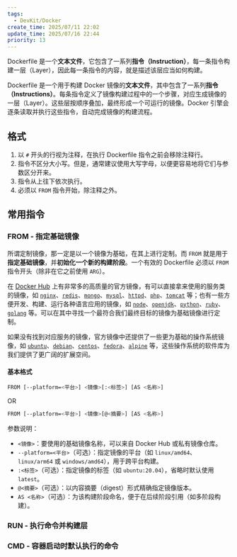 ```yaml
---
tags:
  - DevKit/Docker
create_time: 2025/07/11 22:02
update_time: 2025/07/16 22:44
priority: 13
---
```


Dockerfile 是一个**文本文件**，它包含了一系列**指令（Instruction）**，每一条指令构建一层（Layer），因此每一条指令的内容，就是描述该层应当如何构建。

Dockerfile 是一个用于构建 Docker 镜像的**文本文件**，其中包含了一系列**指令（Instructions）**。每条指令定义了镜像构建过程中的一个步骤，对应生成镜像的一层（Layer）。这些层按顺序叠加，最终形成一个可运行的镜像。Docker 引擎会逐条读取并执行这些指令，自动完成镜像的构建流程。

##  格式

1. 以 `#` 开头的行视为注释，在执行 Dockerfile 指令之前会移除注释行。
2. 指令不区分大小写。但是，通常建议使用大写字母，以便更容易地将它们与参数区分开来。
3. 指令从上往下依次执行。
4. 必须以 `FROM` 指令开始，除注释之外。

## 常用指令

### FROM - 指定基础镜像

所谓定制镜像，那一定是以一个镜像为基础，在其上进行定制。而 `FROM` 就是用于**指定基础镜像**，并**初始化一个新的构建阶段**。一个有效的 Dockerfile 必须以 `FROM` 指令开头（除非在它之前使用 `ARG`）。

在 [Docker Hub](https://hub.docker.com/search?q=&type=image&image_filter=official) 上有非常多的高质量的官方镜像，有可以直接拿来使用的服务类的镜像，如 [`nginx`](https://hub.docker.com/_/nginx/)、[`redis`](https://hub.docker.com/_/redis/)、[`mongo`](https://hub.docker.com/_/mongo/)、[`mysql`](https://hub.docker.com/_/mysql/)、[`httpd`](https://hub.docker.com/_/httpd/)、[`php`](https://hub.docker.com/_/php/)、[`tomcat`](https://hub.docker.com/_/tomcat/) 等；也有一些方便开发、构建、运行各种语言应用的镜像，如 [`node`](https://hub.docker.com/_/node)、[`openjdk`](https://hub.docker.com/_/openjdk/)、[`python`](https://hub.docker.com/_/python/)、[`ruby`](https://hub.docker.com/_/ruby/)、[`golang`](https://hub.docker.com/_/golang/) 等。可以在其中寻找一个最符合我们最终目标的镜像为基础镜像进行定制。

如果没有找到对应服务的镜像，官方镜像中还提供了一些更为基础的操作系统镜像，如 [`ubuntu`](https://hub.docker.com/_/ubuntu/)、[`debian`](https://hub.docker.com/_/debian/)、[`centos`](https://hub.docker.com/_/centos/)、[`fedora`](https://hub.docker.com/_/fedora/)、[`alpine`](https://hub.docker.com/_/alpine/) 等，这些操作系统的软件库为我们提供了更广阔的扩展空间。

#### 基本格式

```bash
FROM [--platform=<平台>] <镜像>[:<标签>] [AS <名称>]
```

OR

```bash
FROM [--platform=<平台>] <镜像>[@<摘要>] [AS <名称>]
```

参数说明：
- `<镜像>`：要使用的基础镜像名称，可以来自 Docker Hub 或私有镜像仓库。
- `--platform=<平台>`（可选）：指定镜像的平台（如 `linux/amd64`、`linux/arm64` 或 `windows/amd64`），用于跨平台构建。
- `:<标签>`（可选）：指定镜像的标签（如 `ubuntu:20.04`），省略时默认使用 `latest`。
- `@<摘要>`（可选）：以内容摘要（digest）形式精确指定镜像版本。
- `AS <名称>`（可选）：为该构建阶段命名，便于在后续阶段引用（如多阶段构建）。

### RUN - 执行命令并构建层

### CMD - 容器启动时默认执行的命令
